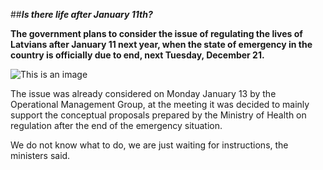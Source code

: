 ##***Is there life after January 11th?***

**The government plans to consider the issue of regulating the lives of Latvians after January 11 next year, when the state of emergency in the country is officially due to end, next Tuesday, December 21.**

![This is an image](https://bb.lv/engine/client/content/articles/mega/1639585246641899ba10226e7a546aa70fb809c299a14.jpg)

The issue was already considered on Monday January 13 by the Operational Management Group, at the meeting it was decided to mainly support the conceptual proposals prepared by the Ministry of Health on regulation after the end of the emergency situation.

We do not know what to do, we are just waiting for instructions, the ministers said.